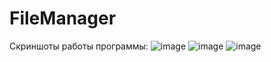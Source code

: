 # FileManager
Скриншоты работы программы:
![image](https://github.com/user-attachments/assets/8fc8f059-ed81-4736-a885-4ac0613e54e4)
![image](https://github.com/user-attachments/assets/29a70cbf-f9e7-419c-94e5-873c22d10de9)
![image](https://github.com/user-attachments/assets/b272ddb0-725f-48cf-bc16-9e8e69d9e6a4)
